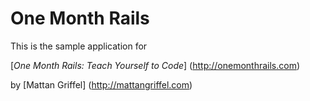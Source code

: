 # One Month Rails

This is the sample application for

[*One Month Rails: Teach Yourself to Code*] (http://onemonthrails.com)

by [Mattan Griffel] (http://mattangriffel.com)